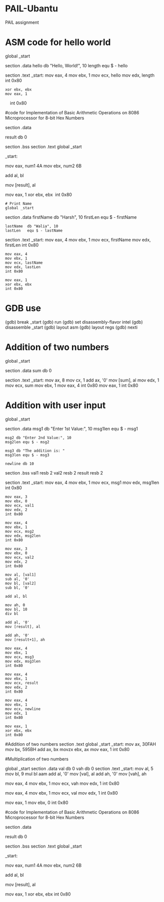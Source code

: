 # PAIL-Ubantu
PAIL assignment
 # ASM code for hello world
 global _start

section .data
    hello db "Hello, World!", 10
    length equ $ - hello

section .text
_start:
    mov eax, 4
    mov ebx, 1
    mov ecx, hello
    mov edx, length
    int 0x80

    xor ebx, ebx
    mov eax, 1
    int 0x80

#code for Implementation of Basic Arithmetic Operations on 8086 Microprocessor for 8-bit Hex
Numbers

section .data

result db 0 

section .bss
section .text
global _start 

_start:

mov eax, num1 4A
mov ebx, num2 6B


add al, bl 


mov [result], al 


mov eax, 1 
xor ebx, ebx 
int 0x80





    # Print Name
    global _start

section .data
    firstName db "Harsh", 10
    firstLen  equ $ - firstName

    lastName  db "Walia", 10
    lastLen   equ $ - lastName

section .text
_start:
    mov eax, 4
    mov ebx, 1
    mov ecx, firstName
    mov edx, firstLen
    int 0x80

    mov eax, 4
    mov ebx, 1
    mov ecx, lastName
    mov edx, lastLen
    int 0x80

    mov eax, 1
    xor ebx, ebx
    int 0x80








# GDB use
(gdb) break _start
(gdb) run
(gdb) set disassembly-flavor intel
(gdb) disassemble _start
(gdb) layout asm
(gdb) layout regs
(gdb) nexti

# Addition of two numbers
global _start

section .data
    sum db 0

section .text
_start:
    mov ax, 8
    mov cx, 1
    add ax, '0'
    mov [sum], al
    mov edx, 1
    mov ecx, sum
    mov ebx, 1
    mov eax, 4
    int 0x80
    mov eax, 1
    int 0x80

# Addition with user input 
global _start

section .data
    msg1 db "Enter 1st Value:", 10
    msg1len equ $ - msg1

    msg2 db "Enter 2nd Value:", 10
    msg2len equ $ - msg2

    msg3 db "The addition is: "
    msg3len equ $ - msg3

    newline db 10

section .bss
    val1 resb 2
    val2 resb 2
    result resb 2

section .text
_start:
    mov eax, 4
    mov ebx, 1
    mov ecx, msg1
    mov edx, msg1len
    int 0x80

    mov eax, 3
    mov ebx, 0
    mov ecx, val1
    mov edx, 2
    int 0x80

    mov eax, 4
    mov ebx, 1
    mov ecx, msg2
    mov edx, msg2len
    int 0x80

    mov eax, 3
    mov ebx, 0
    mov ecx, val2
    mov edx, 2
    int 0x80

    mov al, [val1]
    sub al, '0'
    mov bl, [val2]
    sub bl, '0'

    add al, bl

    mov ah, 0
    mov bl, 10
    div bl

    add al, '0'
    mov [result], al

    add ah, '0'
    mov [result+1], ah

    mov eax, 4
    mov ebx, 1
    mov ecx, msg3
    mov edx, msg3len
    int 0x80

    mov eax, 4
    mov ebx, 1
    mov ecx, result
    mov edx, 2
    int 0x80

    mov eax, 4
    mov ebx, 1
    mov ecx, newline
    mov edx, 1
    int 0x80

    mov eax, 1
    xor ebx, ebx
    int 0x80







   #Addition of two numbers 
   section .text
global _start
_start:
mov ax, 30FAH
mov bx, 595BH
add ax, bx
movzx ebx, ax
mov eax, 1
int 0x80




#Multiplication of two numbers 

global _start
section .data
val db 0
vah db 0
section .text
_start:
mov al, 5
mov bl, 9
mul bl
aam
add al, '0'
mov [val], al
add ah, '0'
mov [vah], ah

mov eax, 4
mov ebx, 1
mov ecx, vah
mov edx, 1
int 0x80

mov eax, 4
mov ebx, 1
mov ecx, val
mov edx, 1
int 0x80

mov eax, 1
mov ebx, 0
int 0x80



#code for Implementation of Basic Arithmetic Operations on 8086 Microprocessor for 8-bit Hex
Numbers

section .data

result db 0 

section .bss
section .text
global _start 

_start:

mov eax, num1 4A
mov ebx, num2 6B


add al, bl 


mov [result], al 


mov eax, 1 
xor ebx, ebx 
int 0x80
